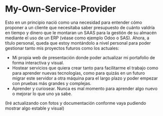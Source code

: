 # My-Own-Service-Provider

Esto en un principio nació como una necesidad para entender cómo proponer a un cliente que necesitaba saber presupuesto de cuánto valdría en tiempo y dinero que le montaran un SAAS para la gestión de su almacén mediante el uso de un ERP (véase como ejemplo Odoo o SAS). Ahora, a título personal, queda que estoy montándolo a nivel personal para poder gestionar tanto mis proyectos futuros como los actuales:

- Mi propia web de presentación donde poder actualizar mi portafolio de forma interactiva y visual.
- Hostear servicios que quiera crear tanto para facilitarme el trabajo como para aprender nuevas tecnologías, como para quizás en un futuro migrar este servidor a otra máquina para el largo plazo y poder empezar con pruebas más grandes y complejas.
- Aprender y curiosear. Nunca es mal momento para aprender algo nuevo o mejorar lo que uno ya sabe.

(Iré actualizando con fotos y documentación conforme vaya pudiendo mostrar algo estable y visual)
